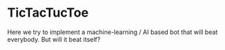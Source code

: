 # TicTacTucToe

Here we try to implement a machine-learning / AI based bot that will beat everybody.
But will it beat itself?
